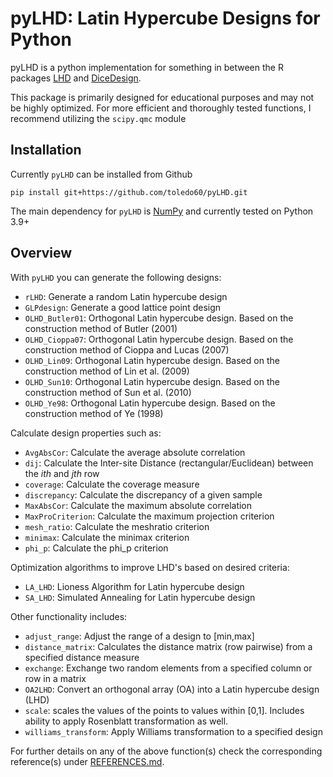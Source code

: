 # pyLHD: Latin Hypercube Designs for Python

pyLHD is a python implementation for something in between the R packages [LHD](https://cran.r-project.org/web/packages/LHD/index.html)
and [DiceDesign](https://cran.r-project.org/web/packages/DiceDesign/index.html).

This package is primarily designed for educational purposes and may not be highly optimized. For more efficient and thoroughly tested functions, I recommend utilizing the `scipy.qmc` module 


## Installation

Currently `pyLHD` can be installed from Github

```
pip install git+https://github.com/toledo60/pyLHD.git
```

The main dependency for `pyLHD` is [NumPy](https://numpy.org/) and currently tested on Python 3.9+

## Overview

With `pyLHD` you can generate the following designs:

- `rLHD`: Generate a random Latin hypercube design
- `GLPdesign`: Generate a good lattice point design
- `OLHD_Butler01`: Orthogonal Latin hypercube design. Based on the construction method of Butler (2001)
- `OLHD_Cioppa07`: Orthogonal Latin hypercube design. Based on the construction method of Cioppa and Lucas (2007)
- `OLHD_Lin09`: Orthogonal Latin hypercube design. Based on the construction method of Lin et al. (2009)
- `OLHD_Sun10`: Orthogonal Latin hypercube design. Based on the construction method of Sun et al. (2010)
- `OLHD_Ye98`: Orthogonal Latin hypercube design. Based on the construction method of Ye (1998)

Calculate design properties such as:

- `AvgAbsCor`: Calculate the average absolute correlation
- `dij`: Calculate the Inter-site Distance (rectangular/Euclidean) between the *ith* and *jth* row
- `coverage`: Calculate the coverage measure
- `discrepancy`: Calculate the discrepancy of a given sample
- `MaxAbsCor`: Calculate the maximum absolute correlation
- `MaxProCriterion`: Calculate the maximum projection criterion
- `mesh_ratio`: Calculate the meshratio criterion
- `minimax`: Calculate the minimax criterion
- `phi_p`: Calculate the phi_p criterion

Optimization algorithms to improve LHD's based on desired criteria:

- `LA_LHD`: Lioness Algorithm for Latin hypercube design
- `SA_LHD`: Simulated Annealing for Latin hypercube design

Other functionality includes:

- `adjust_range`: Adjust the range of a design to [min,max]
- `distance_matrix`: Calculates the distance matrix  (row pairwise) from a specified distance measure
- `exchange`: Exchange two random elements from a specified column or row in a matrix
- `OA2LHD`: Convert an orthogonal array (OA) into a Latin hypercube design (LHD)
- `scale`: scales the values of the points to values within [0,1]. Includes ability to apply Rosenblatt transformation as well.
- `williams_transform`: Apply Williams transformation to a specified design


For further details on any of the above function(s) check the corresponding reference(s) under [REFERENCES.md](https://github.com/toledo60/pyLHD/blob/main/REFERENCES.md). 


